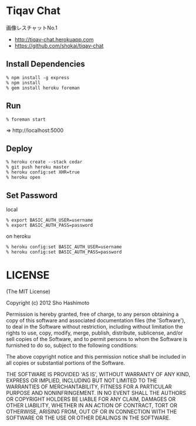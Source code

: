 Tiqav Chat
==========
画像レスチャットNo.1

- http://tiqav-chat.herokuapp.com
- https://github.com/shokai/tiqav-chat

Install Dependencies
--------------------

    % npm install -g express
    % npm install
    % gem install heroku foreman


Run
---

    % foreman start

=> http://localhost:5000


Deploy
------

    % heroku create --stack cedar
    % git push heroku master
    % heroku config:set XHR=true
    % heroku open


Set Password
------------
local

    % export BASIC_AUTH_USER=username
    % export BASIC_AUTH_PASS=password

on heroku

    % heroku config:set BASIC_AUTH_USER=username
    % heroku config:set BASIC_AUTH_PASS=password


LICENSE
=======
(The MIT License)

Copyright (c) 2012 Sho Hashimoto

Permission is hereby granted, free of charge, to any person obtaining
a copy of this software and associated documentation files (the
'Software'), to deal in the Software without restriction, including
without limitation the rights to use, copy, modify, merge, publish,
distribute, sublicense, and/or sell copies of the Software, and to
permit persons to whom the Software is furnished to do so, subject to
the following conditions:

The above copyright notice and this permission notice shall be
included in all copies or substantial portions of the Software.

THE SOFTWARE IS PROVIDED 'AS IS', WITHOUT WARRANTY OF ANY KIND,
EXPRESS OR IMPLIED, INCLUDING BUT NOT LIMITED TO THE WARRANTIES OF
MERCHANTABILITY, FITNESS FOR A PARTICULAR PURPOSE AND NONINFRINGEMENT.
IN NO EVENT SHALL THE AUTHORS OR COPYRIGHT HOLDERS BE LIABLE FOR ANY
CLAIM, DAMAGES OR OTHER LIABILITY, WHETHER IN AN ACTION OF CONTRACT,
TORT OR OTHERWISE, ARISING FROM, OUT OF OR IN CONNECTION WITH THE
SOFTWARE OR THE USE OR OTHER DEALINGS IN THE SOFTWARE.
